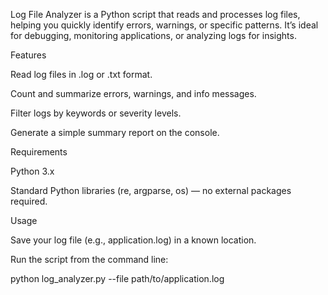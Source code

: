 Log File Analyzer is a Python script that reads and processes log files, helping you quickly identify errors, warnings, or specific patterns. It’s ideal for debugging, monitoring applications, or analyzing logs for insights.

Features

Read log files in .log or .txt format.

Count and summarize errors, warnings, and info messages.

Filter logs by keywords or severity levels.

Generate a simple summary report on the console.

Requirements

Python 3.x

Standard Python libraries (re, argparse, os) — no external packages required.

Usage

Save your log file (e.g., application.log) in a known location.

Run the script from the command line:

python log_analyzer.py --file path/to/application.log
